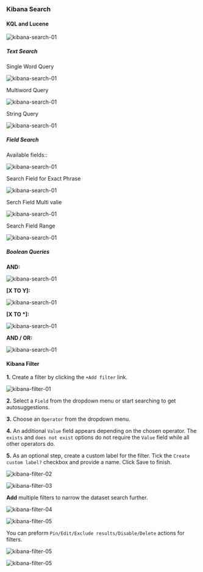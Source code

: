 ### Kibana Search

#### KQL and Lucene

![kibana-search-01](images/kibana-search/kibana-search-01.png)

##### Text Search

Single Word Query

![kibana-search-01](images/kibana-search/kibana-search-02.png)

Multiword Query

![kibana-search-01](images/kibana-search/kibana-search-03.png)

String Query

![kibana-search-01](images/kibana-search/kibana-search-04.png)

##### Field Search

Available fields:: 

![kibana-search-01](images/kibana-search/kibana-search-05.png)

Search Field for Exact Phrase

![kibana-search-01](images/kibana-search/kibana-search-06.png)

Serch Field Multi valie

![kibana-search-01](images/kibana-search/kibana-search-07.png)

Search Field Range

![kibana-search-01](images/kibana-search/kibana-search-08.png)


##### Boolean Queries

**AND:**

![kibana-search-01](images/kibana-search/kibana-search-09.png)

**\[X TO Y\]:**

![kibana-search-01](images/kibana-search/kibana-search-10.png)

**\[X TO \*\]:**

![kibana-search-01](images/kibana-search/kibana-search-11.png)

**AND / OR:**

![kibana-search-01](images/kibana-search/kibana-search-12.png)

#### Kibana Filter

**1.** Create a filter by clicking the `+Add filter` link.
 
![kibana-filter-01](images/kibana-search/kibana-filter-01.png)

**2.** Select a `Field` from the dropdown menu or start searching to get autosuggestions.

**3.** Choose an `Operator` from the dropdown menu.

**4.** An additional `Value` field appears depending on the chosen operator. The `exists` and `does not exist` options do not require the `Value` field while all other operators do. 

**5.** As an optional step, create a custom label for the filter. Tick the `Create custom label?` checkbox and provide a name. Click Save to finish.

![kibana-filter-02](images/kibana-search/kibana-filter-02.png)


![kibana-filter-03](images/kibana-search/kibana-filter-03.png)


**Add** multiple filters to narrow the dataset search further.

![kibana-filter-04](images/kibana-search/kibana-filter-04.png)


![kibana-filter-05](images/kibana-search/kibana-filter-05.png)

 You can preform `Pin/Edit/Exclude results/Disable/Delete` actions for filters.

![kibana-filter-05](images/kibana-search/kibana-filter-06.png)


![kibana-filter-05](images/kibana-search/kibana-filter-07.png)


